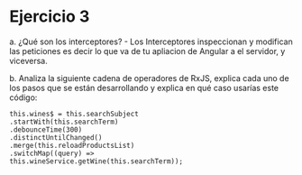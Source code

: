 # Ejercicio 3

a. ¿Qué son los interceptores? - Los Interceptores inspeccionan y modifican las peticiones es decir lo que va de tu apliacion de Angular a el servidor, y viceversa.

b. Analiza la siguiente cadena de operadores de RxJS, explica cada uno de los
pasos que se están desarrollando y explica en qué caso usarías este código:

```
this.wines$ = this.searchSubject
.startWith(this.searchTerm)
.debounceTime(300)
.distinctUntilChanged()
.merge(this.reloadProductsList)
.switchMap((query) =>
this.wineService.getWine(this.searchTerm));
```
